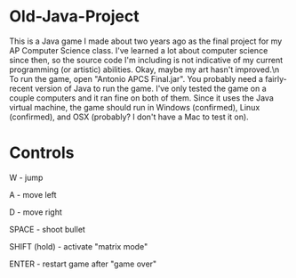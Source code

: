 Old-Java-Project
================

This is a Java game I made about two years ago as the final project for my AP Computer Science class. I've learned a lot about computer science since then, so the source code I'm including is not indicative of my current programming (or artistic) abilities. Okay, maybe my art hasn't improved.\n
To run the game, open "Antonio APCS Final.jar". You probably need a fairly-recent version of Java to run the game. I've only tested the game on a couple computers and it ran fine on both of them. Since it uses the Java virtual machine, the game should run in Windows (confirmed), Linux (confirmed), and OSX (probably? I don't have a Mac to test it on). 

Controls
========
W - jump

A - move left

D - move right

SPACE - shoot bullet 

SHIFT (hold) - activate "matrix mode"

ENTER - restart game after "game over"
